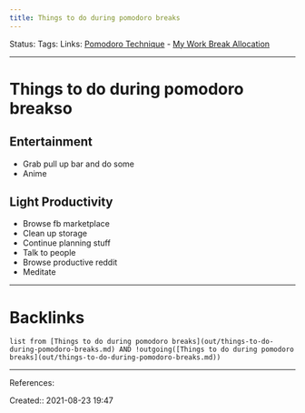 ```yaml
---
title: Things to do during pomodoro breaks
---
```

Status: 
Tags: 
Links: [Pomodoro Technique](None) - [My Work Break Allocation](out/my-work-break-allocation.md)
___
# Things to do during pomodoro breakso
## Entertainment
- Grab pull up bar and do some
- Anime
## Light Productivity
- Browse fb marketplace
- Clean up storage
- Continue planning stuff
- Talk to people
- Browse productive reddit
- Meditate
___
# Backlinks
```dataview
list from [Things to do during pomodoro breaks](out/things-to-do-during-pomodoro-breaks.md) AND !outgoing([Things to do during pomodoro breaks](out/things-to-do-during-pomodoro-breaks.md))
```
___
References:

Created:: 2021-08-23 19:47
